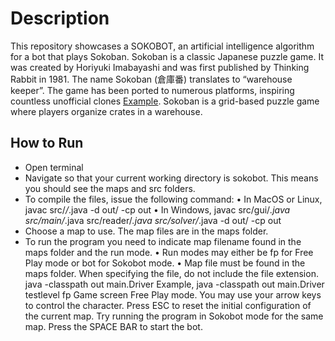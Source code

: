 # Description
This repository showcases a SOKOBOT, an artificial intelligence algorithm for a bot that plays Sokoban. Sokoban is a classic Japanese puzzle game. 
It was created by Horiyuki Imabayashi and was first published by Thinking Rabbit in 1981. The name Sokoban (倉庫番) translates to “warehouse keeper”. 
The game has been ported to numerous platforms, inspiring countless unofficial clones [Example](https://www.mathsisfun.com/games/sokoban.html). Sokoban is a grid-based puzzle game where players organize crates in a warehouse.

## How to Run
- Open terminal
- Navigate so that your current working directory is sokobot. This means you should see the maps and src folders.
- To compile the files, issue the following command:
• In MacOS or Linux, javac src/*/*.java -d out/ -cp out
• In Windows, javac src/gui/*.java src/main/*.java src/reader/*.java src/solver/*.java -d out/ -cp out
- Choose a map to use. The map files are in the maps folder.
- To run the program you need to indicate map filename found in the maps folder and the run mode.
• Run modes may either be fp for Free Play mode or bot for Sokobot mode.
• Map file must be found in the maps folder. When specifying the file, do not include the file extension.
java -classpath out main.Driver <map-filename-only> <run-mode>
Example, java -classpath out main.Driver testlevel fp
Game screen Free Play mode. You may use your arrow keys to control the character.
Press ESC to reset the initial configuration of the current map.
Try running the program in Sokobot mode for the same map. Press the SPACE BAR to start the bot.

